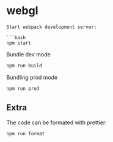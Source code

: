 # webgl 

```
Start webpack development server:

```bash
npm start
```

Bundle dev mode 

```bash
npm run build
```

Bundling prod mode 

```bash
npm run prod
```

## Extra

The code can be formated with prettier:

```bash
npm run format
```


